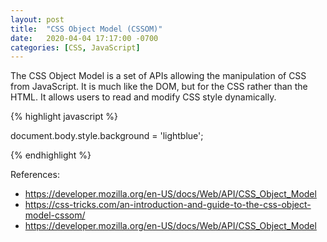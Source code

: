 ```yaml
---
layout: post
title:  "CSS Object Model (CSSOM)"
date:   2020-04-04 17:17:00 -0700
categories: [CSS, JavaScript]
---
```


The CSS Object Model is a set of APIs allowing the manipulation of CSS from JavaScript. It is much like the DOM, but for the CSS rather than the HTML. It allows users to read and modify CSS style dynamically.

{% highlight javascript %}

document.body.style.background = 'lightblue';

{% endhighlight %}

References:
- https://developer.mozilla.org/en-US/docs/Web/API/CSS_Object_Model
- https://css-tricks.com/an-introduction-and-guide-to-the-css-object-model-cssom/
- https://developer.mozilla.org/en-US/docs/Web/API/CSS_Object_Model